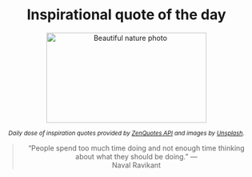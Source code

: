 
<div align="center">

# Inspirational quote of the day

<img src="./data/photo.jpeg" alt="Beautiful nature photo" width="320" height="180">

<sub><i>Daily dose of inspiration quotes provided by [ZenQuotes API](https://zenquotes.io/) and images by [Unsplash](https://unsplash.com/).</i></sub>


<blockquote>&ldquo;People spend too much time doing and not enough time thinking about what they should be doing.&rdquo; &mdash; <footer>Naval Ravikant</footer></blockquote>

</div>
